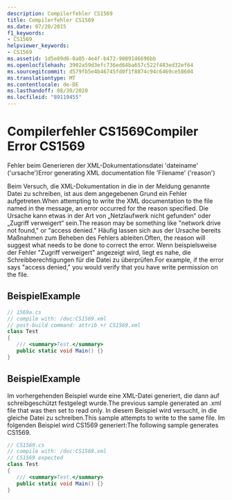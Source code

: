 ```yaml
---
description: Compilerfehler CS1569
title: Compilerfehler CS1569
ms.date: 07/20/2015
f1_keywords:
- CS1569
helpviewer_keywords:
- CS1569
ms.assetid: 1d5e89d6-0a05-4e4f-b472-9089146696bb
ms.openlocfilehash: 3902a59d3efc736ed64ba657c522f483ed32ef64
ms.sourcegitcommit: d579fb5e4b46745fd0f1f8874c94c6469ce58604
ms.translationtype: MT
ms.contentlocale: de-DE
ms.lasthandoff: 08/30/2020
ms.locfileid: "89119455"
---
```

# <a name="compiler-error-cs1569"></a><span data-ttu-id="3ab15-103">Compilerfehler CS1569</span><span class="sxs-lookup"><span data-stu-id="3ab15-103">Compiler Error CS1569</span></span>
<span data-ttu-id="3ab15-104">Fehler beim Generieren der XML-Dokumentationsdatei 'dateiname' ('ursache')</span><span class="sxs-lookup"><span data-stu-id="3ab15-104">Error generating XML documentation file 'Filename' ('reason')</span></span>  
  
 <span data-ttu-id="3ab15-105">Beim Versuch, die XML-Dokumentation in die in der Meldung genannte Datei zu schreiben, ist aus dem angegebenen Grund ein Fehler aufgetreten.</span><span class="sxs-lookup"><span data-stu-id="3ab15-105">When attempting to write the XML documentation to the file named in the message, an error occurred for the reason specified.</span></span> <span data-ttu-id="3ab15-106">Die Ursache kann etwas in der Art von „Netzlaufwerk nicht gefunden“ oder „Zugriff verweigert“ sein.</span><span class="sxs-lookup"><span data-stu-id="3ab15-106">The reason may be something like "network drive not found," or "access denied."</span></span> <span data-ttu-id="3ab15-107">Häufig lassen sich aus der Ursache bereits Maßnahmen zum Beheben des Fehlers ableiten.</span><span class="sxs-lookup"><span data-stu-id="3ab15-107">Often, the reason will suggest what needs to be done to correct the error.</span></span> <span data-ttu-id="3ab15-108">Wenn beispielsweise der Fehler "Zugriff verweigert" angezeigt wird, liegt es nahe, die Schreibberechtigungen für die Datei zu überprüfen.</span><span class="sxs-lookup"><span data-stu-id="3ab15-108">For example, if the error says "access denied," you would verify that you have write permission on the file.</span></span>  
  
## <a name="example"></a><span data-ttu-id="3ab15-109">Beispiel</span><span class="sxs-lookup"><span data-stu-id="3ab15-109">Example</span></span>  
  
```csharp  
// 1569a.cs  
// compile with: /doc:CS1569.xml  
// post-build command: attrib +r CS1569.xml  
class Test  
{  
   /// <summary>Test.</summary>  
   public static void Main() {}  
}  
```  
  
## <a name="example"></a><span data-ttu-id="3ab15-110">Beispiel</span><span class="sxs-lookup"><span data-stu-id="3ab15-110">Example</span></span>  
 <span data-ttu-id="3ab15-111">Im vorhergehenden Beispiel wurde eine XML-Datei generiert, die dann auf schreibgeschützt festgelegt wurde.</span><span class="sxs-lookup"><span data-stu-id="3ab15-111">The previous sample generated an .xml file that was then set to read only.</span></span> <span data-ttu-id="3ab15-112">In diesem Beispiel wird versucht, in die gleiche Datei zu schreiben.</span><span class="sxs-lookup"><span data-stu-id="3ab15-112">This sample attempts to write to the same file.</span></span> <span data-ttu-id="3ab15-113">Im folgenden Beispiel wird CS1569 generiert:</span><span class="sxs-lookup"><span data-stu-id="3ab15-113">The following sample generates CS1569.</span></span>  
  
```csharp  
// CS1569.cs  
// compile with: /doc:CS1569.xml  
// CS1569 expected  
class Test  
{  
   /// <summary>Test.</summary>  
   public static void Main() {}  
}  
```
